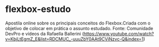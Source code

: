 # flexbox-estudo
Apostila online sobre os principais conceitos do Flexbox.Criada com o objetivo de colocar em prática o assunto estudado. Fonte: Comunidade DevPro e vídeos da Rafaella Ballerini (https://www.youtube.com/watch?v=KbjLtEgmZ_E&list=RDCMUC_-uuuZbY0AAt9CViNzvc-Q&index=1)
